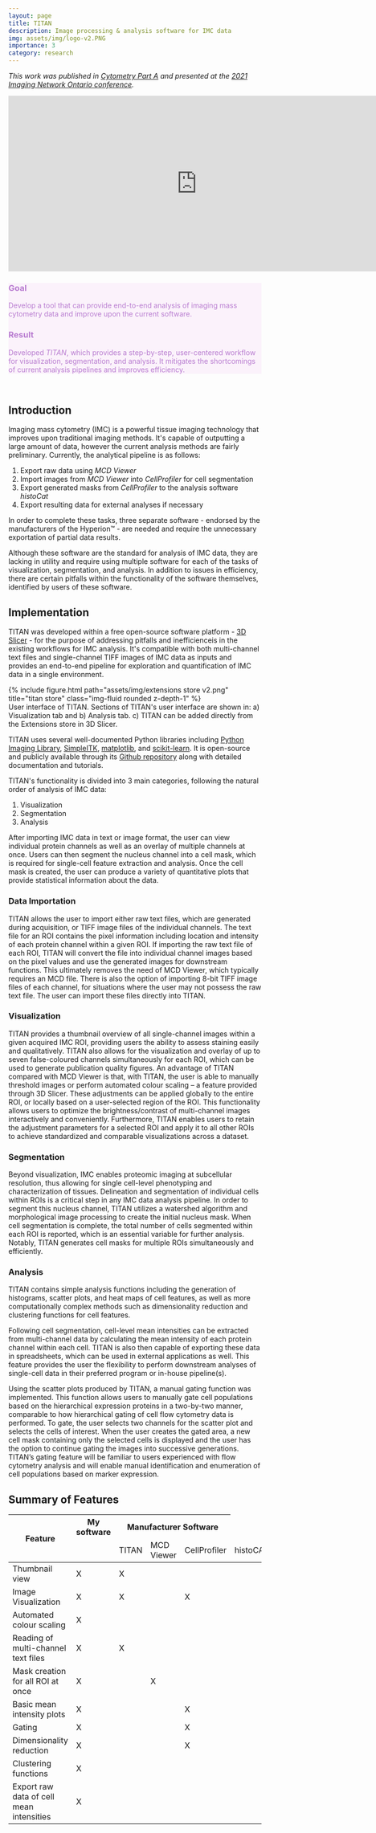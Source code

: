 ```yaml
---
layout: page
title: TITAN
description: Image processing & analysis software for IMC data
img: assets/img/logo-v2.PNG
importance: 3
category: research
---
```


<style>
cover{
    /* object-fit:cover; */
    width: auto;
}
</style>

<i>This work was published in [Cytometry Part A](https://onlinelibrary.wiley.com/doi/abs/10.1002/cyto.a.24535) and presented at the [2021 Imaging Network Ontario conference](https://imno.ca/).
</i>

<iframe width="750" height="350" src="https://www.youtube.com/embed/5r2q63ghE-0" title="YouTube video player" frameborder="0" allow="accelerometer; autoplay; clipboard-write; encrypted-media; gyroscope; picture-in-picture" allowfullscreen></iframe>

<br>

<div class="row justify-content-sm-center" style="background-color: #fbf2fb">
    <div class="col-sm-4 mt-3">
        <h3 style="color: #b87bd0">Goal</h3>
            <p style="color: #b87bd0">Develop a tool that can provide end-to-end analysis of imaging mass cytometry data and improve upon the current software.</p>
    </div>
    <div class="col-sm-8 mt-3">
        <h3 style="color: #b87bd0">Result</h3>
            <p style="color: #b87bd0">Developed <i>TITAN</i>, which provides a step-by-step, user-centered workflow for visualization, segmentation, and analysis. It mitigates the shortcomings of current analysis pipelines and improves efficiency.</p>
    </div>
</div>

<br>

<h2>Introduction</h2>

Imaging mass cytometry (IMC) is a powerful tissue imaging technology that improves upon traditional imaging methods. It's capable of outputting a large amount of data, however the current analysis methods are fairly preliminary. Currently, the analytical pipeline is as follows:

<ol>
    <li>Export raw data using <i>MCD Viewer</i></li>
    <li>Import images from <i>MCD Viewer</i> into <i>CellProfiler</i> for cell segmentation</li>
    <li>Export generated masks from <i>CellProfiler</i> to the analysis software <i>histoCat</i></li>
    <li>Export resulting data for external analyses if necessary</li>
</ol>

In order to complete these tasks, three separate software - endorsed by the manufacturers of the Hyperion™ - are needed and require the unnecessary exportation of partial data results.

Although these software are the standard for analysis of IMC data, they are lacking in utility and require using multiple software for each of the tasks of visualization, segmentation, and analysis. In addition to issues in efficiency, there are certain pitfalls within the functionality of the software themselves, identified by users of these software.

<h2>Implementation</h2>

TITAN was developed within a free open-source software platform - [3D Slicer](https://www.slicer.org/) - for the purpose of addressing pitfalls and inefficienceis in the existing workflows for IMC analysis. It's compatible with both multi-channel text files and single-channel TIFF images of IMC data as inputs and provides an end-to-end pipeline for exploration and quantification of IMC data in a single environment. 

<div class="row">
    <div class="col-sm mt-3 mt-md-0">
        {% include figure.html path="assets/img/extensions store v2.png" title="titan store" class="img-fluid rounded z-depth-1" %}
    </div>
</div>
<div class="caption">
    User interface of TITAN. Sections of TITAN's user interface are shown in: a) Visualization tab and b) Analysis tab. c) TITAN can be added directly from the Extensions store in 3D Slicer.
</div>

TITAN uses several well-documented Python libraries including [Python Imaging Library](https://pillow.readthedocs.io/en/stable/), [SimpleITK](https://pypi.org/project/SimpleITK/), [matplotlib](https://matplotlib.org/), and [scikit-learn](https://scikit-learn.org/stable/). It is open-source and publicly available through its [Github repository](https://github.com/SlicerMicro/Slicer-TITAN) along with detailed documentation and tutorials.

<!-- To demonstrate the utility of TITAN’s features and evaluate its segmentation method, we used multiple, publicly available datasets. The [first dataset](https://www.nature.com/articles/s41586-019-1876-x) was collected from breast cancer patients the [second dataset](https://www.nature.com/articles/s41586-021-03475-6), used for further evaluation of the segmentation method, is of lung tissue obtained from COVD-19 patients. -->


TITAN's functionality is divided into 3 main categories, following the natural order of analysis of IMC data:

<ol>
    <li>Visualization</li>
    <li>Segmentation</li>
    <li>Analysis</li>
</ol>

After importing IMC data in text or image format, the user can view individual protein channels as well as an overlay of multiple channels at once. Users can then segment the nucleus channel into a cell mask, which is required for single-cell feature extraction and analysis. Once the cell mask is created, the user can produce a variety of quantitative plots that provide statistical information about the data. 

<h3 size="-6">Data Importation</h3>

TITAN allows the user to import either raw text files, which are generated during acquisition, or TIFF image files of the individual channels. The text file for an ROI contains the pixel information including location and intensity of each protein channel within a given ROI. If importing the raw text file of each ROI, TITAN will convert the file into individual channel images based on the pixel values and use the generated images for downstream functions. This ultimately removes the need of MCD Viewer, which typically requires an MCD file. There is also the option of importing 8-bit TIFF image files of each channel, for situations where the user may not possess the raw text file. The user can import these files directly into TITAN.

<h3 size="-6">Visualization</h3>

TITAN provides a thumbnail overview of all single-channel images within a given acquired IMC ROI, providing users the ability to assess staining easily and qualitatively. TITAN also allows for the visualization and overlay of up to seven false-coloured channels simultaneously for each ROI, which can be used to generate publication quality figures. An advantage of TITAN compared with MCD Viewer is that, with TITAN, the user is able to manually threshold images or perform automated colour scaling – a feature provided through 3D Slicer. These adjustments can be applied globally to the entire ROI, or locally based on a user-selected region of the ROI. This functionality allows users to optimize the brightness/contrast of multi-channel images interactively and conveniently. Furthermore, TITAN enables users to retain the adjustment parameters for a selected ROI and apply it to all other ROIs to achieve standardized and comparable visualizations across a dataset.

<h3 size="-6">Segmentation</h3>

Beyond visualization, IMC enables proteomic imaging at subcellular resolution, thus allowing for single cell-level phenotyping and characterization of tissues. Delineation and segmentation of individual cells within ROIs is a critical step in any IMC data analysis pipeline. In order to segment this nucleus channel, TITAN utilizes a watershed algorithm and morphological image processing to create the initial nucleus mask. When cell segmentation is complete, the total number of cells segmented within each ROI is reported, which is an essential variable for further analysis. Notably, TITAN generates cell masks for multiple ROIs simultaneously and efficiently.

 

<h3 size="6">Analysis</h3>

TITAN contains simple analysis functions including the generation of histograms, scatter plots, and heat maps of cell features, as well as more computationally complex methods such as dimensionality reduction and clustering functions for cell features. 

Following cell segmentation, cell-level mean intensities can be extracted from multi-channel data by calculating the mean intensity of each protein channel within each cell. TITAN is also then capable of exporting these data in spreadsheets, which can be used in external applications as well. This feature provides the user the flexibility to perform downstream analyses of single-cell data in their preferred program or in-house pipeline(s). 

Using the scatter plots produced by TITAN, a manual gating function was implemented. This function allows users to manually gate cell populations based on the hierarchical expression proteins in a two-by-two manner, comparable to how hierarchical gating of cell flow cytometry data is performed. To gate, the user selects two channels for the scatter plot and selects the cells of interest. When the user creates the gated area, a new cell mask containing only the selected cells is displayed and the user has the option to continue gating the images into successive generations. TITAN’s gating feature will be familiar to users experienced with flow cytometry analysis and will enable manual identification and enumeration of cell populations based on marker expression.  


<h2>Summary of Features</h2>

<table>
    <thead>
        <tr>
            <th rowspan="2" scope="col">Feature</th>
            <th scope="col">My software</th>
            <th colspan="3" scope="colgroup">Manufacturer Software</th>
        </tr>
        <tr>
            <td colspan="1"></td>
            <td scope="col">TITAN</td>
            <td scope="col">MCD Viewer</td>
            <td scope="col">CellProfiler</td>
            <td scope="col">histoCAT</td>
        </tr>
    </thead>
    <tbody>
        <tr>
            <td>Thumbnail view</td>
            <td>X</td>
            <td>X</td>
            <td></td>
            <td></td>
        </tr>
        <tr>
            <td>Image Visualization</td>
            <td>X</td>
            <td>X</td>
            <td></td>
            <td>X</td>
        </tr>
        <tr>
            <td>Automated colour scaling</td>
            <td>X</td>
            <td></td>
            <td></td>
            <td></td>
        </tr>
        <tr>
            <td>Reading of multi-channel text files</td>
            <td>X</td>
            <td>X</td>
            <td></td>
            <td></td>
        </tr>
        <tr>
            <td>Mask creation for all ROI at once</td>
            <td>X</td>
            <td></td>
            <td>X</td>
            <td></td>
        </tr>
        <tr>
            <td>Basic mean intensity plots</td>
            <td>X</td>
            <td></td>
            <td></td>
            <td>X</td>
        </tr>
        <tr>
            <td>Gating</td>
            <td>X</td>
            <td></td>
            <td></td>
            <td>X</td>
        </tr>
        <tr>
            <td>Dimensionality reduction</td>
            <td>X</td>
            <td></td>
            <td></td>
            <td>X</td>
        </tr>
        <tr>
            <td>Clustering functions</td>
            <td>X</td>
            <td></td>
            <td></td>
            <td></td>
        </tr>
        <tr>
            <td>Export raw data of cell mean intensities</td>
            <td>X</td>
            <td></td>
            <td></td>
            <td></td>
        </tr>
    </tbody>
</table>

